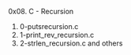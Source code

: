 0x08. C - Recursion

1. 0-putsrecursion.c
2. 1-print_rev_recursion.c
3. 2-strlen_recursion.c
 and others
